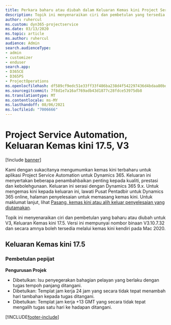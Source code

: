```yaml
---
title: Perkara baharu atau diubah dalam Keluaran Kemas kini Project Service Automation 17.5, Hotfix, V3
description: Topik ini menyenaraikan ciri dan pembetulan yang tersedia dalam Keluaran Kemas kini Project Service Automation17.5, V3.
author: ruhercul
ms.custom: dyn365-projectservice
ms.date: 03/13/2020
ms.topic: article
ms.author: ruhercul
audience: Admin
search.audienceType:
- admin
- customizer
- enduser
search.app:
- D365CE
- D365PS
- ProjectOperations
ms.openlocfilehash: df589cf9edc51e33ff33f486ba238d4f542297436d4bdaa80bd8af59b65e7481
ms.sourcegitcommit: 7f8d1e7a16af769adb43d1877c28fdce53975db8
ms.translationtype: MT
ms.contentlocale: ms-MY
ms.lasthandoff: 08/06/2021
ms.locfileid: "7006666"
---
```

# <a name="project-service-automation-update-release-175-v3"></a>Project Service Automation, Keluaran Kemas kini 17.5, V3

[!include [banner](../includes/psa-now-project-operations.md)]

Kami dengan sukacitanya mengumumkan kemas kini terbaharu untuk aplikasi Project Service Automation untuk Dynamics 365. Keluaran ini menyertakan beberapa penambahbaikan penting kepada kualiti, prestasi dan kebolehgunaan.  Keluaran ini serasi dengan Dynamics 365 9.x. Untuk mengemas kini kepada keluaran ini, lawati Pusat Pentadbir untuk Dynamics 365 online, halaman penyelesaian untuk memasang kemas kini. Untuk maklumat lanjut, lihat [Pasang, kemas kini atau alih keluar penyelesaian yang diutamakan](/power-platform/admin/install-remove-preferred-solution).

Topik ini menyenaraikan ciri dan pembetulan yang baharu atau diubah untuk V3, Keluaran Kemas kini 17.5. Versi ini mempunyai nombor binaan V3.10.7.32 dan secara amnya boleh tersedia melalui kemas kini kendiri pada Mac 2020.


## <a name="update-release-175"></a>Keluaran Kemas kini 17.5

### <a name="bug-fixes"></a>Pembetulan pepijat


**Pengurusan Projek**

- Dibetulkan: Isu penyegerakan bahagian pelayan yang berlaku dengan tugas tempoh panjang ditangani.
- Dibetulkan: Templat jam kerja 24 jam yang secara tidak tepat menambah hari tambahan kepada tugas ditangani.
- Dibetulkan: Templat jam kerja +13 GMT yang secara tidak tepat mengalih tugas satu hari ke hadapan ditangani.



[!INCLUDE[footer-include](../includes/footer-banner.md)]